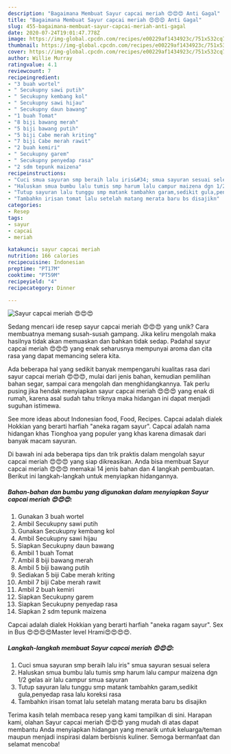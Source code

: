 ```yaml
---
description: "Bagaimana Membuat Sayur capcai meriah 😍😍😍 Anti Gagal"
title: "Bagaimana Membuat Sayur capcai meriah 😍😍😍 Anti Gagal"
slug: 455-bagaimana-membuat-sayur-capcai-meriah-anti-gagal
date: 2020-07-24T19:01:47.778Z
image: https://img-global.cpcdn.com/recipes/e00229af1434923c/751x532cq70/sayur-capcai-meriah-😍😍😍-foto-resep-utama.jpg
thumbnail: https://img-global.cpcdn.com/recipes/e00229af1434923c/751x532cq70/sayur-capcai-meriah-😍😍😍-foto-resep-utama.jpg
cover: https://img-global.cpcdn.com/recipes/e00229af1434923c/751x532cq70/sayur-capcai-meriah-😍😍😍-foto-resep-utama.jpg
author: Willie Murray
ratingvalue: 4.1
reviewcount: 7
recipeingredient:
- "3 buah wortel"
- " Secukupny sawi putih"
- " Secukupny kembang kol"
- " Secukupny sawi hijau"
- " Secukupny daun bawang"
- "1 buah Tomat"
- "8 biji bawang merah"
- "5 biji bawang putih"
- "5 biji Cabe merah kriting"
- "7 biji Cabe merah rawit"
- "2 buah kemiri"
- " Secukupny garem"
- " Secukupny penyedap rasa"
- "2 sdm tepunk maizena"
recipeinstructions:
- "Cuci smua sayuran smp beraih lalu iris&#34; smua sayuran sesuai selera"
- "Haluskan smua bumbu lalu tumis smp harum lalu campur maizena dgn 1/2 gelas air lalu campur smua sayuran"
- "Tutup sayuran lalu tunggu smp matank tambahkn garam,sedikit gula,penyedap rasa lalu koreksi rasa"
- "Tambahkn irisan tomat lalu setelah matang merata baru bs disajikn"
categories:
- Resep
tags:
- sayur
- capcai
- meriah

katakunci: sayur capcai meriah 
nutrition: 166 calories
recipecuisine: Indonesian
preptime: "PT17M"
cooktime: "PT59M"
recipeyield: "4"
recipecategory: Dinner

---
```



![Sayur capcai meriah 😍😍😍](https://img-global.cpcdn.com/recipes/e00229af1434923c/751x532cq70/sayur-capcai-meriah-😍😍😍-foto-resep-utama.jpg)

Sedang mencari ide resep sayur capcai meriah 😍😍😍 yang unik? Cara membuatnya memang susah-susah gampang. Jika keliru mengolah maka hasilnya tidak akan memuaskan dan bahkan tidak sedap. Padahal sayur capcai meriah 😍😍😍 yang enak seharusnya mempunyai aroma dan cita rasa yang dapat memancing selera kita.

Ada beberapa hal yang sedikit banyak mempengaruhi kualitas rasa dari sayur capcai meriah 😍😍😍, mulai dari jenis bahan, kemudian pemilihan bahan segar, sampai cara mengolah dan menghidangkannya. Tak perlu pusing jika hendak menyiapkan sayur capcai meriah 😍😍😍 yang enak di rumah, karena asal sudah tahu triknya maka hidangan ini dapat menjadi suguhan istimewa.

See more ideas about Indonesian food, Food, Recipes. Capcai adalah dialek Hokkian yang berarti harfiah &#34;aneka ragam sayur&#34;. Capcai adalah nama hidangan khas Tionghoa yang populer yang khas karena dimasak dari banyak macam sayuran.


Di bawah ini ada beberapa tips dan trik praktis dalam mengolah sayur capcai meriah 😍😍😍 yang siap dikreasikan. Anda bisa membuat Sayur capcai meriah 😍😍😍 memakai 14 jenis bahan dan 4 langkah pembuatan. Berikut ini langkah-langkah untuk menyiapkan hidangannya.

<!--inarticleads1-->

##### Bahan-bahan dan bumbu yang digunakan dalam menyiapkan Sayur capcai meriah 😍😍😍:

1. Gunakan 3 buah wortel
1. Ambil  Secukupny sawi putih
1. Gunakan  Secukupny kembang kol
1. Ambil  Secukupny sawi hijau
1. Siapkan  Secukupny daun bawang
1. Ambil 1 buah Tomat
1. Ambil 8 biji bawang merah
1. Ambil 5 biji bawang putih
1. Sediakan 5 biji Cabe merah kriting
1. Ambil 7 biji Cabe merah rawit
1. Ambil 2 buah kemiri
1. Siapkan  Secukupny garem
1. Siapkan  Secukupny penyedap rasa
1. Siapkan 2 sdm tepunk maizena


Capcai adalah dialek Hokkian yang berarti harfiah &#34;aneka ragam sayur&#34;. Sex in Bus 😍😍😍😍Master level Hrami😍😍😍😍. 

<!--inarticleads2-->

##### Langkah-langkah membuat Sayur capcai meriah 😍😍😍:

1. Cuci smua sayuran smp beraih lalu iris&#34; smua sayuran sesuai selera
1. Haluskan smua bumbu lalu tumis smp harum lalu campur maizena dgn 1/2 gelas air lalu campur smua sayuran
1. Tutup sayuran lalu tunggu smp matank tambahkn garam,sedikit gula,penyedap rasa lalu koreksi rasa
1. Tambahkn irisan tomat lalu setelah matang merata baru bs disajikn




Terima kasih telah membaca resep yang kami tampilkan di sini. Harapan kami, olahan Sayur capcai meriah 😍😍😍 yang mudah di atas dapat membantu Anda menyiapkan hidangan yang menarik untuk keluarga/teman maupun menjadi inspirasi dalam berbisnis kuliner. Semoga bermanfaat dan selamat mencoba!
